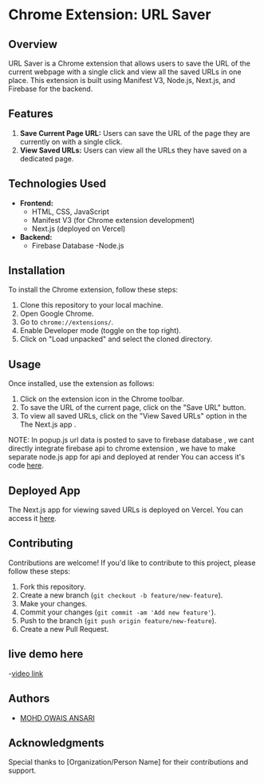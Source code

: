 # Chrome Extension: URL Saver

## Overview

URL Saver is a Chrome extension that allows users to save the URL of the current webpage with a single click and view all the saved URLs in one place. This extension is built using Manifest V3, Node.js, Next.js, and Firebase for the backend.

## Features

1. **Save Current Page URL:** Users can save the URL of the page they are currently on with a single click.
2. **View Saved URLs:** Users can view all the URLs they have saved on a dedicated page.

## Technologies Used

- **Frontend:**
  - HTML, CSS, JavaScript
  - Manifest V3 (for Chrome extension development)
  - Next.js (deployed on Vercel)
- **Backend:**
  - Firebase Database
  -Node.js
## Installation

To install the Chrome extension, follow these steps:

1. Clone this repository to your local machine.
2. Open Google Chrome.
3. Go to `chrome://extensions/`.
4. Enable Developer mode (toggle on the top right).
5. Click on "Load unpacked" and select the cloned directory.

## Usage

Once installed, use the extension as follows:

1. Click on the extension icon in the Chrome toolbar.
2. To save the URL of the current page, click on the "Save URL" button.
3. To view all saved URLs, click on the "View Saved URLs" option in the The Next.js app .

NOTE:
In popup.js url data is posted to save to firebase database , we cant directly integrate firebase api to chrome extension ,
we have to make separate node.js app for api and deployed at render
You can access it's code  [here](https://github.com/thisIsOwais/chromeExtension-firebase-api/tree/master).

## Deployed App

The Next.js app for viewing saved URLs is deployed on Vercel. You can access it [here](https://next-js-url-from-extension-hxamk44wg-mohd-owaiss-projects.vercel.app/).

## Contributing

Contributions are welcome! If you'd like to contribute to this project, please follow these steps:

1. Fork this repository.
2. Create a new branch (`git checkout -b feature/new-feature`).
3. Make your changes.
4. Commit your changes (`git commit -am 'Add new feature'`).
5. Push to the branch (`git push origin feature/new-feature`).
6. Create a new Pull Request.

## live demo here
-[video link](https://www.loom.com/share/f1fc31dfb6dd490692a1847fbd88e534?sid=99f306b2-3f56-48de-8094-767cc534328a)

## Authors

- [MOHD OWAIS ANSARI](https://github.com/thisIsOwais)

## Acknowledgments

Special thanks to [Organization/Person Name] for their contributions and support.
